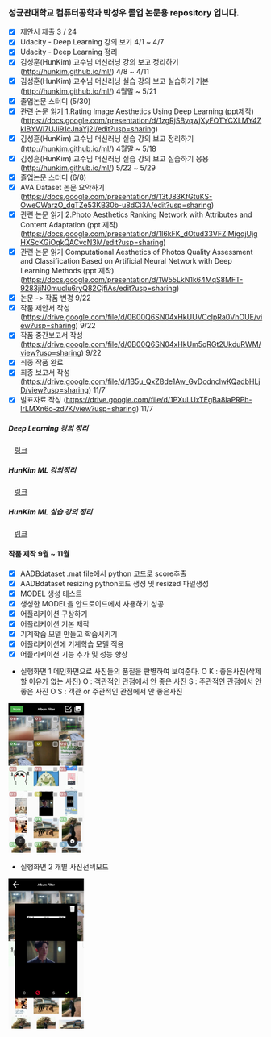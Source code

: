 ﻿### 성균관대학교 컴퓨터공학과 박성우 졸업 논문용 repository 입니다.

- [x] 제안서 제출 3 / 24
- [x] Udacity - Deep Learning 강의 보기 4/1 ~ 4/7
- [x] Udacity - Deep Learning 정리
- [x] 김성훈(HunKim) 교수님 머신러닝 강의 보고 정리하기 (http://hunkim.github.io/ml/) 4/8 ~ 4/11
- [x] 김성훈(HunKim) 교수님 머신러닝 실습 강의 보고 실습하기 기본 (http://hunkim.github.io/ml/) 4월말 ~ 5/21
- [x] 졸업논문 스터디 (5/30)
- [x] 관련 논문 읽기 1.Rating Image Aesthetics Using Deep Learning (ppt제작)
		(https://docs.google.com/presentation/d/1zgRjSByqwjXyFOTYCXLMY4ZkIBYWI7UJi91cJnaYj2I/edit?usp=sharing)
- [x] 김성훈(HunKim) 교수님 머신러닝 실습 강의 보고 정리하기 (http://hunkim.github.io/ml/) 4월말 ~ 5/18
- [x] 김성훈(HunKim) 교수님 머신러닝 실습 강의 보고 실습하기 응용 (http://hunkim.github.io/ml/) 5/22 ~ 5/29
- [x] 졸업논문 스터디 (6/8)
- [x] AVA Dataset 논문 요약하기 (https://docs.google.com/presentation/d/13tJ83KfGtuKS-OweCWarzO_dqTZe53KB30b-u8dCi3A/edit?usp=sharing)
- [x] 관련 논문 읽기 2.Photo Aesthetics Ranking Network with Attributes and Content Adaptation (ppt 제작)
		(https://docs.google.com/presentation/d/1I6kFK_dOtud33VFZlMigqjUjgHXScKGiOqkQACvcN3M/edit?usp=sharing)
- [x] 관련 논문 읽기 Computational Aesthetics of Photos Quality Assessment and Classification Based on Artificial Neural Network with Deep Learning Methods (ppt 제작)
		(https://docs.google.com/presentation/d/1W55LkN1k64MqS8MFT-9283jiN0muclu6ryQ82CjfiAs/edit?usp=sharing)
- [x] 논문 -> 작품 변경 9/22
- [x] 작품 제안서 작성 (https://drive.google.com/file/d/0B00Q6SN04xHkUUVCclpRa0VhOUE/view?usp=sharing) 9/22
- [x] 작품 중간보고서 작성 (https://drive.google.com/file/d/0B00Q6SN04xHkUm5qRGt2UkduRWM/view?usp=sharing) 9/22
- [x] 최종 작품 완료
- [x] 최종 보고서 작성 (https://drive.google.com/file/d/1B5u_QxZBde1Aw_GvDcdnclwKQadbHLjD/view?usp=sharing) 11/7
- [x] 발표자료 작성 (https://drive.google.com/file/d/1PXuLUxTEgBa8IaPRPh-lrLMXn6o-zd7K/view?usp=sharing) 11/7

##### Deep Learning 강의 정리

    [링크](https://docs.google.com/document/d/17OIRyPIZ_gaPkY08VepEgLkkGxOLhejP_MRU8P0CEwo/edit?usp=sharing)

##### HunKim ML 강의정리

    [링크](https://docs.google.com/document/d/1iWtHknoebdEIa1OE3tv2vHS2KMkMUojqxGjAN3yZ4F4/edit?usp=sharing)

##### HunKim ML 실습 강의 정리

    [링크](https://docs.google.com/document/d/1Ux5W25Lnd8MUj8bVDulU7RwTkDTVB5suhLbNzYK8BYU/edit?usp=sharing)


#### 작품 제작 9월 ~ 11월

 - [x] AADBdataset .mat file에서 python 코드로 score추출
 - [x] AADBdataset resizing python코드 생성 및 resized 파일생성
 - [x] MODEL 생성 테스트
 - [x] 생성한 MODEL을 안드로이드에서 사용하기 성공
 - [x] 어플리케이션 구상하기
 - [x] 어플리케이션 기본 제작
 - [x] 기계학습 모델 만들고 학습시키기
 - [x] 어플리케이션에 기계학습 모델 적용
 - [x] 어플리케이션 기능 추가 및 성능 향상

 - 실행화면 1
   메인화면으로 사진들의 품질을 판별하여 보여준다.
   O K : 좋은사진(삭제할 이유가 없는 사진)
   O : 객관적인 관점에서 안 좋은 사진
   S : 주관적인 관점에서 안 좋은 사진
   O S : 객관 or 주관적인 관점에서 안 좋은사진
<img src="https://github.com/geniewoo/Graduation_thesis/blob/master/prototype1.jpg" width="150">

- 실행화면 2
  개별 사진선택모드
<img src="https://github.com/geniewoo/Graduation_thesis/blob/master/prototype2.jpg" width="150">
